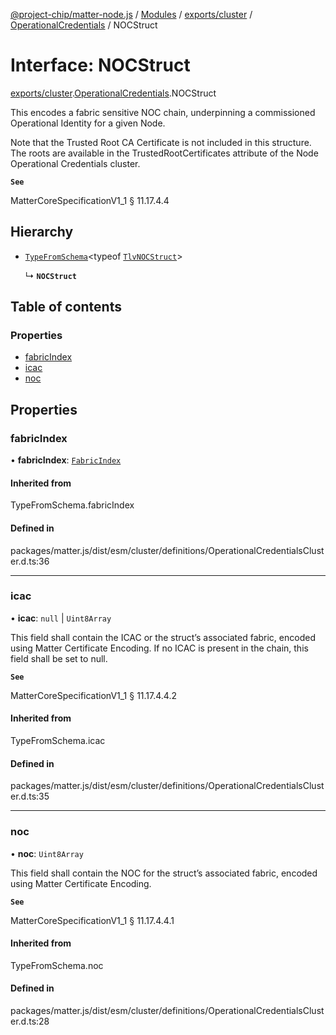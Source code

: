 [@project-chip/matter-node.js](../README.md) / [Modules](../modules.md) / [exports/cluster](../modules/exports_cluster.md) / [OperationalCredentials](../modules/exports_cluster.OperationalCredentials.md) / NOCStruct

# Interface: NOCStruct

[exports/cluster](../modules/exports_cluster.md).[OperationalCredentials](../modules/exports_cluster.OperationalCredentials.md).NOCStruct

This encodes a fabric sensitive NOC chain, underpinning a commissioned Operational Identity for a given Node.

Note that the Trusted Root CA Certificate is not included in this structure. The roots are available in the
TrustedRootCertificates attribute of the Node Operational Credentials cluster.

**`See`**

MatterCoreSpecificationV1_1 § 11.17.4.4

## Hierarchy

- [`TypeFromSchema`](../modules/exports_tlv.md#typefromschema)\<typeof [`TlvNOCStruct`](../modules/exports_cluster.OperationalCredentials.md#tlvnocstruct)\>

  ↳ **`NOCStruct`**

## Table of contents

### Properties

- [fabricIndex](exports_cluster.OperationalCredentials.NOCStruct.md#fabricindex)
- [icac](exports_cluster.OperationalCredentials.NOCStruct.md#icac)
- [noc](exports_cluster.OperationalCredentials.NOCStruct.md#noc)

## Properties

### fabricIndex

• **fabricIndex**: [`FabricIndex`](../modules/exports_datatype.md#fabricindex)

#### Inherited from

TypeFromSchema.fabricIndex

#### Defined in

packages/matter.js/dist/esm/cluster/definitions/OperationalCredentialsCluster.d.ts:36

___

### icac

• **icac**: ``null`` \| `Uint8Array`

This field shall contain the ICAC or the struct’s associated fabric, encoded using Matter Certificate
Encoding. If no ICAC is present in the chain, this field shall be set to null.

**`See`**

MatterCoreSpecificationV1_1 § 11.17.4.4.2

#### Inherited from

TypeFromSchema.icac

#### Defined in

packages/matter.js/dist/esm/cluster/definitions/OperationalCredentialsCluster.d.ts:35

___

### noc

• **noc**: `Uint8Array`

This field shall contain the NOC for the struct’s associated fabric, encoded using Matter Certificate
Encoding.

**`See`**

MatterCoreSpecificationV1_1 § 11.17.4.4.1

#### Inherited from

TypeFromSchema.noc

#### Defined in

packages/matter.js/dist/esm/cluster/definitions/OperationalCredentialsCluster.d.ts:28
